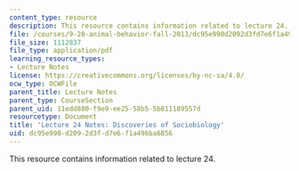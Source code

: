 ```yaml
---
content_type: resource
description: This resource contains information related to lecture 24.
file: /courses/9-20-animal-behavior-fall-2013/dc95e990d2092d3fd7e6f1a496ba6856_MIT9_20F13_Lec24.pdf
file_size: 1112837
file_type: application/pdf
learning_resource_types:
- Lecture Notes
license: https://creativecommons.org/licenses/by-nc-sa/4.0/
ocw_type: OCWFile
parent_title: Lecture Notes
parent_type: CourseSection
parent_uid: 11edd880-f9e9-ee25-58b5-5b811189557d
resourcetype: Document
title: 'Lecture 24 Notes: Discoveries of Sociobiology'
uid: dc95e990-d209-2d3f-d7e6-f1a496ba6856
---
```

This resource contains information related to lecture 24.